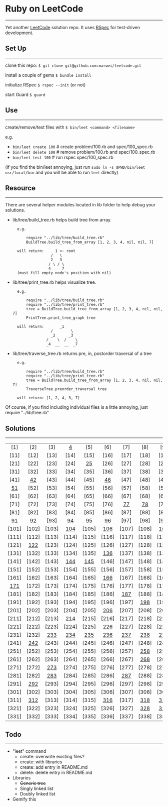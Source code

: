 # Ruby on LeetCode
---
Yet another [LeetCode](https://leetcode.com) solution repo. It uses [RSpec](http://rspec.info/) for test-driven development.


## Set Up
---
clone this repo: `$ git clone git@github.com:marwei/leetcode.git`

install a couple of gems `$ bundle install`

initialize RSpec `$ rspec --init` (or not)

start Guard `$ guard`

## Use
---
create/remove/test files with `$ bin/leet <command> <filename>`

e.g.

* `bin/leet create 100`  # create problem/100.rb and spec/100_spec.rb
* `bin/leet delete 100`  # remove problem/100.rb and spec/100_spec.rb
* `bin/leet test 100`  # run rspec spec/100_spec.rb

(if you find the bin/leet annoying, just run `sudo ln -s $PWD/bin/leet usr/local/bin` and you will be able to run `leet` directly)

## Resource
---
There are several helper modules located in lib folder to help debug your solutions. 

* lib/tree/build_tree.rb helps build tree from array.
	
		e.g. 

			require "../lib/tree/build_tree.rb"
			BuildTree.build_tree_from_array [1, 2, 3, 4, nil, nil, 7] 
	
		will return:	 1 <- root
			           /   \
			           2   3
			          / \ / \
			          4     7
		(must fill empty node's position with nil)
	
* lib/tree/print_tree.rb helps visualize tree.
	
		e.g.
		
			require "../lib/tree/build_tree.rb"
			require "../lib/tree/print_tree.rb"
			tree = BuildTree.build_tree_from_array [1, 2, 3, 4, nil, nil, 7]
			PrintTree.print_tree_graph tree
	
		will return:	   _1
					   /        \      
					   _2      _3      
					 /    \  /    \  
					 _4  __  __  _7  
 
* lib/tree/traverse_tree.rb returns pre, in, postorder traversal of a tree

		e.g.
		
			require "../lib/tree/build_tree.rb"
			require "../lib/tree/print_tree.rb"
			tree = BuildTree.build_tree_from_array [1, 2, 3, 4, nil, nil, 7]
			TraverseTree.preorder_traversal tree
		
		will return: [1, 2, 4, 3, 7] 
		
Of course, if you find including individual files is a little annoying, just require "../lib/tree.rb"
## Solutions
---
|     |     |     |     |     |     |     |     |     |     |
|:---:|:---:|:---:|:---:|:---:|:---:|:---:|:---:|:---:|:---:|
|[1]|[2]|[3]|[4]|[5]|[6]|[7]|[8]|[9]|[10]|
|[11]|[12]|[13]|[14]|[15]|[16]|[17]|[18]|[19]|[20]|
|[21]|[22]|[23]|[24]|[25]|[26]|[27]|[28]|[29]|[30]|
|[31]|[32]|[33]|[34]|[35]|[36]|[37]|[38]|[39]|[40]|
|[41]|[42]|[43]|[44]|[45]|[46]|[47]|[48]|[49]|[50]|
|[51]|[52]|[53]|[54]|[55]|[56]|[57]|[58]|[59]|[60]|
|[61]|[62]|[63]|[64]|[65]|[66]|[67]|[68]|[69]|[70]|
|[71]|[72]|[73]|[74]|[75]|[76]|[77]|[78]|[79]|[80]|
|[81]|[82]|[83]|[84]|[85]|[86]|[87]|[88]|[89]|[90]|
|[91]|[92]|[93]|[94]|[95]|[96]|[97]|[98]|[99]|[100]|
|[101]|[102]|[103]|[104]|[105]|[106]|[107]|[108]|[109]|[110]|
|[111]|[112]|[113]|[114]|[115]|[116]|[117]|[118]|[119]|[120]|
|[121]|[122]|[123]|[124]|[125]|[126]|[127]|[128]|[129]|[130]|
|[131]|[132]|[133]|[134]|[135]|[136]|[137]|[138]|[139]|[140]|
|[141]|[142]|[143]|[144]|[145]|[146]|[147]|[148]|[149]|[150]|
|[151]|[152]|[153]|[154]|[155]|[156]|[157]|[158]|[159]|[160]|
|[161]|[162]|[163]|[164]|[165]|[166]|[167]|[168]|[169]|[170]|
|[171]|[172]|[173]|[174]|[175]|[176]|[177]|[178]|[179]|[180]|
|[181]|[182]|[183]|[184]|[185]|[186]|[187]|[188]|[189]|[190]|
|[191]|[192]|[193]|[194]|[195]|[196]|[197]|[198]|[199]|[200]|
|[201]|[202]|[203]|[204]|[205]|[206]|[207]|[208]|[209]|[210]|
|[211]|[212]|[213]|[214]|[215]|[216]|[217]|[218]|[219]|[220]|
|[221]|[222]|[223]|[224]|[225]|[226]|[227]|[228]|[229]|[230]|
|[231]|[232]|[233]|[234]|[235]|[236]|[237]|[238]|[239]|[240]|
|[241]|[242]|[243]|[244]|[245]|[246]|[247]|[248]|[249]|[250]|
|[251]|[252]|[253]|[254]|[255]|[256]|[257]|[258]|[259]|[260]|
|[261]|[262]|[263]|[264]|[265]|[266]|[267]|[268]|[269]|[270]|
|[271]|[272]|[273]|[274]|[275]|[276]|[277]|[278]|[279]|[280]|
|[281]|[282]|[283]|[284]|[285]|[286]|[287]|[288]|[289]|[290]|
|[291]|[292]|[293]|[294]|[295]|[296]|[297]|[298]|[299]|[300]|
|[301]|[302]|[303]|[304]|[305]|[306]|[307]|[308]|[309]|[310]|
|[311]|[312]|[313]|[314]|[315]|[316]|[317]|[318]|[319]|[320]|
|[321]|[322]|[323]|[324]|[325]|[326]|[327]|[328]|[329]|[330]|
|[331]|[332]|[333]|[334]|[335]|[336]|[337]|[338]|[339]|[340]|

## Todo
---
* "leet" command
  * create: overwrite existing files?
  * create: with libraries
  * create: add entry in README.md
  * delete: delete entry in README.md
* Libraries
  * ~~Generic tree~~
  * Singly linked list
  * Doubly linked list
* Gemify this


[100]: https://github.com/marwei/leetcode/blob/master/problem/100.rb
[104]: https://github.com/marwei/leetcode/blob/master/problem/104.rb
[106]: https://github.com/marwei/leetcode/blob/master/problem/106.rb
[109]: https://github.com/marwei/leetcode/blob/master/problem/109.rb
[110]: https://github.com/marwei/leetcode/blob/master/problem/110.rb
[122]: https://github.com/marwei/leetcode/blob/master/problem/122.rb
[136]: https://github.com/marwei/leetcode/blob/master/problem/136.rb
[144]: https://github.com/marwei/leetcode/blob/master/problem/144.rb
[145]: https://github.com/marwei/leetcode/blob/master/problem/145.rb
[166]: https://github.com/marwei/leetcode/blob/master/problem/166.rb
[171]: https://github.com/marwei/leetcode/blob/master/problem/171.rb
[198]: https://github.com/marwei/leetcode/blob/master/problem/198.rb
[226]: https://github.com/marwei/leetcode/blob/master/problem/226.rb
[235]: https://github.com/marwei/leetcode/blob/master/problem/235.rb
[236]: https://github.com/marwei/leetcode/blob/master/problem/236.rb
[237]: https://github.com/marwei/leetcode/blob/master/problem/237.rb
[238]: https://github.com/marwei/leetcode/blob/master/problem/238.rb
[242]: https://github.com/marwei/leetcode/blob/master/problem/242.rb
[258]: https://github.com/marwei/leetcode/blob/master/problem/258.rb
[260]: https://github.com/marwei/leetcode/blob/master/problem/260.rb
[268]: https://github.com/marwei/leetcode/blob/master/problem/268.rb
[283]: https://github.com/marwei/leetcode/blob/master/problem/283.rb
[292]: https://github.com/marwei/leetcode/blob/master/problem/292.rb
[318]: https://github.com/marwei/leetcode/blob/master/problem/318.rb
[319]: https://github.com/marwei/leetcode/blob/master/problem/319.rb
[328]: https://github.com/marwei/leetcode/blob/master/problem/328.rb
[329]: https://github.com/marwei/leetcode/blob/master/problem/329.rb
[78]: https://github.com/marwei/leetcode/blob/master/problem/78.rb
[90]: https://github.com/marwei/leetcode/blob/master/problem/90.rb
[94]: https://github.com/marwei/leetcode/blob/master/problem/94.rb
[95]: https://github.com/marwei/leetcode/blob/master/problem/95.rb
[96]: https://github.com/marwei/leetcode/blob/master/problem/96.rb
[51]: https://github.com/marwei/leetcode/blob/master/problem/51.rb
[310]: https://github.com/marwei/leetcode/blob/master/problem/310.rb
[214]: https://github.com/marwei/leetcode/blob/master/problem/214.rb
[4]: https://github.com/marwei/leetcode/blob/master/problem/4.rb
[46]: https://github.com/marwei/leetcode/blob/master/problem/46.rb
[77]: https://github.com/marwei/leetcode/blob/master/problem/77.rb
[316]: https://github.com/marwei/leetcode/blob/master/problem/316.rb
[130]: https://github.com/marwei/leetcode/blob/master/problem/130.rb
[91]: https://github.com/marwei/leetcode/blob/master/problem/91.rb
[273]: https://github.com/marwei/leetcode/blob/master/problem/273.rb
[287]: https://github.com/marwei/leetcode/blob/master/problem/287.rb
[187]: https://github.com/marwei/leetcode/blob/master/problem/187.rb
[312]: https://github.com/marwei/leetcode/blob/master/problem/312.rb
[42]: https://github.com/marwei/leetcode/blob/master/problem/42.rb
[239]: https://github.com/marwei/leetcode/blob/master/problem/239.rb
[206]: https://github.com/marwei/leetcode/blob/master/problem/206.rb
[25]: https://github.com/marwei/leetcode/blob/master/problem/25.rb
[233]: https://github.com/marwei/leetcode/blob/master/problem/233.rb
[92]: https://github.com/marwei/leetcode/blob/master/problem/92.rb
[234]: https://github.com/marwei/leetcode/blob/master/problem/234.rb